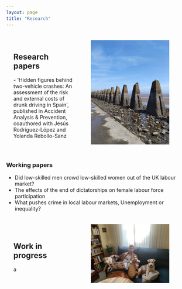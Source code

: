```yaml
---
layout: page
title: "Research"
---
```


<div style="display: flex; align-items: center;">
  <div style="flex: 1; padding: 20px;">
    <h2>Research papers</h2>
    <p>- 'Hidden figures behind two-vehicle crashes: An assessment of the risk and external costs of drunk driving in Spain', published in Accident Analysis & Prevention, coauthored with Jesús Rodríguez-López and Yolanda Rebollo-Sanz</p>
  </div>
  <div style= "max-width: 50%; padding: 20px;">
    <img src="/images/cramond.jpeg" alt="Cramond" width="85%" height="85%">
  </div>
</div>


### Working papers
- Did low-skilled men crowd low-skilled women out of the UK labour market?
- The effects of the end of dictatorships on female labour force participation
- What pushes crime in local labour markets, Unemployment or inequality?

<div style="display: flex; align-items: center;">
  <div style="flex: 1; padding: 20px;">
    <h2>Work in progress</h2>
    <p>a</p>
  </div>
  <div style= "max-width: 50%; padding: 20px;">
    <img src="/images/dogs.jpeg" alt="Doggies" width="85%" height="85%">
  </div>
</div>
